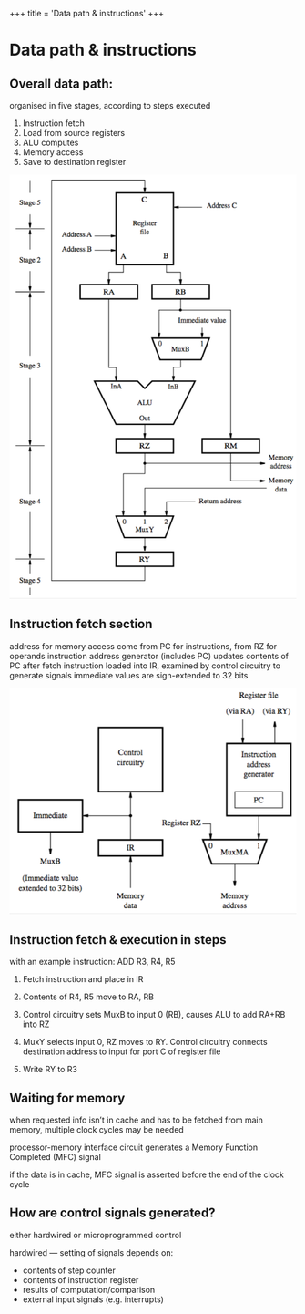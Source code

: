+++
title = 'Data path & instructions'
+++
# Data path & instructions
## Overall data path:
organised in five stages, according to steps executed
1. Instruction fetch
2. Load from source registers
3. ALU computes
4. Memory access
5. Save to destination register

![screenshot.png](screenshot-9.png)

## Instruction fetch section
address for memory access come from PC for instructions, from RZ for operands
instruction address generator (includes PC) updates contents of PC after fetch
instruction loaded into IR, examined by control circuitry to generate signals
immediate values are sign-extended to 32 bits

![screenshot.png](screenshot-8.png)

## Instruction fetch & execution in steps
with an example instruction: ADD R3, R4, R5

1. Fetch instruction and place in IR
2. Contents of R4, R5 move to RA, RB
3. Control circuitry sets MuxB to input 0 (RB), causes ALU to add RA+RB into RZ

4. MuxY selects input 0, RZ moves to RY. Control circuitry connects destination address to input for port C of register file

5. Write RY to R3

## Waiting for memory

when requested info isn’t in cache and has to be fetched from main memory, multiple clock cycles may be needed

processor-memory interface circuit generates a Memory Function Completed (MFC) signal

if the data is in cache, MFC signal is asserted before the end of the clock cycle

## How are control signals generated?
either hardwired or microprogrammed control

hardwired — setting of signals depends on:

- contents of step counter
- contents of instruction register
- results of computation/comparison
- external input signals (e.g. interrupts)
